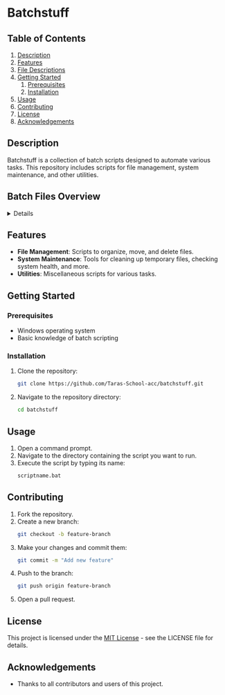 # Batchstuff

## Table of Contents
1. [Description](#description)
2. [Features](#features)
3. [File Descriptions](#file-descriptions)
4. [Getting Started](#getting-started)
    1. [Prerequisites](#prerequisites)
    2. [Installation](#installation)
5. [Usage](#usage)
6. [Contributing](#contributing)
7. [License](#license)
8. [Acknowledgements](#acknowledgements)

## Description
Batchstuff is a collection of batch scripts designed to automate various tasks. This repository includes scripts for file management, system maintenance, and other utilities.

## Batch Files Overview
<details>
## **Calculators**
<details>
<summary>**pythagorean_theorem_calc.bat**</summary>
Calculates the hypotenuse of a right triangle given the lengths of the other two sides.
</details>

<details>
<summary>**quadratic_calc.bat**</summary>
Solves quadratic equations of the form ax² + bx + c = 0 using the quadratic formula.
</details>

<details>
<summary>**simple_calc.bat**</summary>
A simple calculator that performs basic arithmetic operations like addition, subtraction, multiplication, and division.
</details>

<details>
<summary>**trig_calc.bat**</summary>
Performs basic trigonometric calculations like sine, cosine, and tangent.
</details>

## **ComputerRelatedStuff**

<details>
<summary>**backup.bat**</summary>
Automates the process of backing up files from one directory to another.
</details>

<details>
<summary>**cleanup.bat**</summary>
Cleans up temporary files to free up space on the system.
</details>

<details>
<summary>**delete_old_files.bat**</summary>
Deletes files older than a specified number of days from a directory.
</details>

<details>
<summary>**disk_usage.bat**</summary>
Displays the disk usage of the system or specific drives.
</details>

<details>
<summary>**move_files.bat**</summary>
Moves files from one directory to another based on a specified condition.
</details>

<details>
<summary>**net_info.bat**</summary>
Displays network-related information such as IP addresses and active connections.
</details>

<details>
<summary>**organize.bat**</summary>
Organizes files in a directory into subfolders based on file type.
</details>

<details>
<summary>**rename_files.bat**</summary>
Renames files in a directory according to a specified pattern.
</details>

<details>
<summary>**sys_check.bat**</summary>
Performs a system health check and displays information about the system's resources.
</details>

## **dataStructures**

<details>
<summary>**binaryTree.bat**</summary>
Visualizes or manipulates a binary tree data structure.
</details>

## **DateAndTime**

<details>
<summary>**DateParts.bat**</summary>
Breaks down the current date into parts such as day, month, and year.
</details>

<details>
<summary>**getTime.bat**</summary>
Displays the current time in a specific format.
</details>

<details>
<summary>**sleeptp.bat**</summary>
Puts the system to sleep for a specified amount of time.
</details>

<details>
<summary>**W32DOW.bat**</summary>
Performs operations related to time settings in Windows.
</details>

<details>
<summary>**W32tmSleep.bat**</summary>
Synchronizes the system time with a time server and then puts the system to sleep.
</details>

## **discovers_and_bugs**

### **bugs**

<details>
<summary>**callbrackets.bat**</summary>
Triggers an issue with unbalanced parentheses in batch files.
</details>

<details>
<summary>**callCrasher.bat**</summary>
A script designed to crash a batch file by causing improper call commands.
</details>

<details>
<summary>**EOFbreaker.bat**</summary>
Simulates the "end of file" error in batch scripting.
</details>

<details>
<summary>**FORbreaker.bat**</summary>
Simulates an error in the `FOR` loop structure in batch scripting.
</details>

<details>
<summary>**forCrasher.bat**</summary>
Another script designed to crash a `FOR` loop in a batch file.
</details>

<details>
<summary>**ifCrasher.bat**</summary>
Causes a batch file to crash when an `IF` condition is improperly used.
</details>

<details>
<summary>**ifDefined.bat**</summary>
Checks if a variable is defined in the environment and causes errors if not.
</details>

<details>
<summary>**ParamExpansionAndDriveVars.bat**</summary>
Expands parameters and handles drive variables in batch scripting.
</details>

<details>
<summary>**pipeIf.bat**</summary>
Simulates errors related to using pipes in batch files with `IF` conditions.
</details>

<details>
<summary>**remCrasher.bat**</summary>
Crashes a batch script using comments (`REM`).
</details>

### **discovers**

<details>
<summary>**anonymous.bat**</summary>
Performs operations that simulate anonymity or obfuscation techniques.
</details>

<details>
<summary>**boolKeys.bat**</summary>
Checks and manipulates boolean keys in Windows batch scripting.
</details>

<details>
<summary>**callArgs.bat**</summary>
Manipulates command-line arguments passed to a batch file.
</details>

<details>
<summary>**callcolons.bat**</summary>
Tests for the use of colons in function calls or labels in batch files.
</details>

<details>
<summary>**certutil.txt**</summary>
Demonstrates usage of the `certutil` command to manipulate certificates.
</details>

<details>
<summary>**defaultJumpDir.bat**</summary>
Sets a default jump directory for batch file navigation.
</details>

<details>
<summary>**DPATH.bat**</summary>
Handles environment paths in batch files.
</details>

<details>
<summary>**emptyTokens.bat**</summary>
Manipulates empty tokens and simulates errors.
</details>

<details>
<summary>**fileRedirection.bat**</summary>
Demonstrates file redirection in batch scripting.
</details>

<details>
<summary>**findEscapeQuote.bat**</summary>
Finds and escapes quotes in batch files for correct syntax.
</details>

<details>
<summary>**FirmwareType.bat**</summary>
Displays the type of firmware on the system (e.g., BIOS or UEFI).
</details>

<details>
<summary>**internal_commands.txt**</summary>
Lists internal commands used in batch scripting.
</details>

<details>
<summary>**keys.bat**</summary>
Simulates keystroke-based operations in batch files.
</details>

<details>
<summary>**msg.txt**</summary>
Contains a message or information displayed by batch scripts.
</details>

<details>
<summary>**multiLineComments.txt**</summary>
Example of using multi-line comments in batch scripts.
</details>

<details>
<summary>**negativeGOTO.bat**</summary>
Simulates errors related to `GOTO` statements in batch files.
</details>

<details>
<summary>**plainfor.bat**</summary>
Illustrates basic `FOR` loop operations.
</details>

<details>
<summary>**promptFeatures.txt**</summary>
Explains various prompt features in batch scripting.
</details>

<details>
<summary>**splitCommand.bat**</summary>
Splits commands into multiple components.
</details>

<details>
<summary>**tasklist.bat**</summary>
Displays a list of currently running tasks in Windows.
</details>

<details>
<summary>**typeList.bat**</summary>
Displays the type of various files or objects.
</details>

## **fileUtils**

<details>
<summary>**dirTimes.bat**</summary>
Displays the creation, modification, and access times for files in a directory.
</details>

<details>
<summary>**encodingDetect.bat**</summary>
Detects the encoding of a file and outputs the result.
</details>

<details>
<summary>**extInstaller.bat**</summary>
Installs a file based on its extension (e.g., EXE, MSI, etc.).
</details>

<details>
<summary>**file2hex.bat**</summary>
Converts a file to its hexadecimal representation.
</details>

<details>
<summary>**fileassembler.bat**</summary>
Assembles multiple files into a single file.
</details>

<details>
<summary>**fileModifiedTime.bat**</summary>
Displays the last modified time of a file.
</details>

<details>
<summary>**fileTimes.bat**</summary>
Displays the creation, last modified, and last access times of files.
</details>

<details>
<summary>**firstLines.bat**</summary>
Displays the first few lines of a file.
</details>

<details>
<summary>**firstLinesP.bat**</summary>
Displays the first few lines of a file with pagination.
</details>

<details>
<summary>**folderOwner.bat**</summary>
Displays the owner of a specific folder.
</details>

<details>
<summary>**listFS.bat**</summary>
Lists all file systems on a computer.
</details>

<details>
<summary>**md2.bat**</summary>
Generates MD5 hash for files.
</details>

<details>
<summary>**md4.bat**</summary>
Generates MD4 hash for files.
</details>

<details>
<summary>**md5.bat**</summary>
Generates MD5 hash for files.
</details>

<details>
<summary>**progressCopy.bat**</summary>
Copies files with a progress bar.
</details>

<details>
<summary>**sha1.bat**</summary>
Generates SHA-1 hash for files.
</details>

<details>
<summary>**sha256.bat**</summary>
Generates SHA-256 hash for files.
</details>

<details>
<summary>**sha384.bat**</summary>
Generates SHA-384 hash for files.
</details>

<details>
<summary>**SHA512.bat**</summary>
Generates SHA-512 hash for files.
</details>

<details>
<summary>**splitBin.bat**</summary>
Splits binary files into smaller parts.
</details>

<details>
<summary>**tailHead.bat**</summary>
Displays the first and last lines of a file.
</details>

<details>
<summary>**wmicVersion.bat**</summary>
Displays the version information of Windows Management Instrumentation (WMIF).
</details>

<details>
<summary>**games**</summary>

<details>
<summary>**2048.bat**</summary>
Runs the 2048 puzzle game in the command prompt.
</details>

</details>

<details>
<summary>**Black jack**</summary>

<details>
<summary>**blackjack.js**</summary>
A script to play blackjack game using JavaScript.
</details>

<details>
<summary>**blackjack.bat**</summary>
A batch file to run a simple version of Blackjack.
</details>

<details>
<summary>**readme.md**</summary>
Readme file with instructions or game rules for Blackjack.
</details>

<details>
<summary>**guessthenumber.bat**</summary>
A simple game where the user guesses a randomly generated number.
</details>

<details>
<summary>**nullFile**</summary>
Creates a null byte file (0-byte file).
</details>

<details>
<summary>**pong.bat**</summary>
A text-based pong game implemented in a batch script.
</details>

<details>
<summary>**RockPaperScisors.bat**</summary>
A batch file that lets you play the classic Rock, Paper, Scissors game against the computer.
</details>

<details>
<summary>**RPGGAME.BAT**</summary>
A simple RPG game implemented in a batch file.
</details>

<details>
<summary>**snake.bat**</summary>
A batch file that simulates the Snake game in the command prompt.
</details>

</details>

<details>
<summary>**hybrids**</summary>

<details>
<summary>**iexpress**</summary>

<details>
<summary>**bat2exeIEXP.bat**</summary>
Converts a batch file into an executable using IExpress.
</details>

<details>
<summary>**hidder.bat**</summary>
Hides a batch file by turning it into an executable with IExpress.
</details>

<details>
<summary>**iexpYNButton.bat**</summary>
Uses IExpress to show a Yes/No button dialog in a batch file.
</details>

<details>
<summary>**licenseAgreement.bat**</summary>
Displays a license agreement dialog using IExpress.
</details>

<details>
<summary>**OKPopup.bat**</summary>
Shows a simple "OK" popup message using IExpress.
</details>

<details>
<summary>**read.me**</summary>
Instructions or additional information for using the hybrid batch scripts.
</details>

</details>

</details>

<details>
<summary>**jscript**</summary>

<details>
<summary>**base64.bat**</summary>
Encodes or decodes a string into Base64 format using JScript.
</details>

<details>
<summary>**calcjs.bat**</summary>
Performs a basic calculation using JScript.
</details>

<details>
<summary>**deleteJS.bat**</summary>
Deletes a JavaScript file from the file system.
</details>

<details>
<summary>**dirTimesJS.bat**</summary>
Displays the directory times of files using JScript.
</details>

<details>
<summary>**drivesInfoJS.bat**</summary>
Displays information about the drives on the system using JScript.
</details>

<details>
<summary>**edit.json.bat**</summary>
Modifies a JSON file using JScript.
</details>

<details>
<summary>**ejectjs.bat**</summary>
Ejects a CD or DVD drive using JScript.
</details>

<details>
<summary>**enterNumberJS.bat**</summary>
Prompts the user to enter a number using JScript.
</details>

<details>
<summary>**FileTimeFilterJS.bat**</summary>
Filters files based on their last modified time using JScript.
</details>

<details>
<summary>**fileTImesJS.bat**</summary>
Displays file creation, modification, and access times using JScript.
</details>

<details>
<summary>**focusOn.bat**</summary>
Focuses on a specific window using JScript.
</details>

<details>
<summary>**freememjs.bat**</summary>
Displays the free memory available on the system using JScript.
</details>

<details>
<summary>**getInnerText.bat**</summary>
Extracts the inner text from an HTML element using JScript.
</details>

<details>
<summary>**guid.bat**</summary>
Generates a GUID (Globally Unique Identifier) using JScript.
</details>

</details>

<details>
<summary>**imageProcessing**</summary>

<details>
<summary>**convImg.bat**</summary>
Converts an image to a different format (e.g., PNG to JPEG).
</details>

<details>
<summary>**crop.bat**</summary>
Crops an image to specified dimensions.
</details>

<details>
<summary>**rotateFlip.bat**</summary>
Rotates or flips an image.
</details>

<details>
<summary>**scale.bat**</summary>
Scales an image to a specified size.
</details>

<details>
<summary>**shRotate.bat**</summary>
Rotates a shell image by a specific angle.
</details>

<details>
<summary>**stamp.bat**</summary>
Adds a watermark or stamp to an image.
</details>

<details>
<summary>**tiff.bat**</summary>
Handles operations for TIFF image files (e.g., conversion).
</details>

<details>
<summary>**imgInfo.bat**</summary>
Displays information about an image file (e.g., dimensions, format).
</details>

<details>
<summary>**jsonextractor.bat**</summary>
Extracts data from JSON files.
</details>

<details>
<summary>**jspopup.bat**</summary>
Creates a JavaScript popup window.
</details>

<details>
<summary>**julian.bat**</summary>
Converts a date to Julian format.
</details>

<details>
<summary>**listVerbs.bat**</summary>
Lists common verbs used in batch scripting.
</details>

<details>
<summary>**mediarunner.bat**</summary>
Runs a media file (audio, video, etc.) using a script.
</details>

<details>
<summary>**oneDriveSync.bat**</summary>
Syncs files with OneDrive.
</details>

<details>
<summary>**pdfPageCounter.bat**</summary>
Counts the number of pages in a PDF file.
</details>

<details>
<summary>**phisycalDrives.bat**</summary>
Displays information about the physical drives on the system.
</details>

<details>
<summary>**pinnerJS.bat**</summary>
Pins a file or program to the taskbar using JavaScript.
</details>

<details>
<summary>**ppt2pdf.bat**</summary>
Converts a PowerPoint file to PDF format.
</details>

<details>
<summary>**printJS.bat**</summary>
Prints a document using JavaScript.
</details>

<details>
<summary>**replacer.bat**</summary>
Replaces text or data within a file.
</details>

<details>
<summary>**sendKeys.bat**</summary>
Simulates keystrokes using JavaScript.
</details>

<details>
<summary>**shellCopy.bat**</summary>
Copies files in the shell environment.
</details>

<details>
<summary>**ShellRunJS.bat**</summary>
Runs a shell command using JavaScript.
</details>

<details>
<summary>**shortcutJS.bat**</summary>
Creates shortcuts using JavaScript.
</details>

<details>
<summary>**slowTypeJS.bat**</summary>
Simulates typing at a slower speed using JavaScript.
</details>

<details>
<summary>**splitjs.bat**</summary>
Splits a file into smaller parts using JavaScript.
</details>

<details>
<summary>**spplayer.bat**</summary>
Plays a sound file using JavaScript.
</details>

<details>
<summary>**toHexJS.bat**</summary>
Converts a string to hexadecimal format using JavaScript.
</details>

<details>
<summary>**toHtmlEnt.bat**</summary>
Converts a string to HTML entities using JavaScript.
</details>

<details>
<summary>**tooltipInfo.bat**</summary>
Displays tooltip information using JavaScript.
</details>

<details>
<summary>**UIautoLogin.bat**</summary>
Automates the login process for a system or website using JavaScript.
</details>

<details>
<summary>**unHexJS.bat**</summary>
Converts a hexadecimal string back to its original form using JavaScript.
</details>

<details>
<summary>**uuid.bat**</summary>
Generates a UUID (Universally Unique Identifier) using JavaScript.
</details>

<details>
<summary>**WinHTTPDownloadJS.bat**</summary>
Downloads a file using the WinHTTP library in JavaScript.
</details>

<details>
<summary>**winhttpjs.bat**</summary>
Runs HTTP requests using WinHTTP in JavaScript.
</details>

<details>
<summary>**write.bat**</summary>
Writes text to a file or the console.
</details>

<details>
<summary>**XMLHTTPDownloadJS.bat**</summary>
Downloads a file using XMLHTTP in JavaScript.
</details>

<details>
<summary>**xpath.bat**</summary>
Executes XPath queries on XML documents using JavaScript.
</details>

<details>
<summary>**xpath0.1.bat**</summary>
An earlier version of the XPath query script.
</details>

<details>
<summary>**yesnopopup.bat**</summary>
Displays a Yes/No popup dialog in JavaScript.
</details>

<details>
<summary>**zipjs.bat**</summary>
Zips files using JavaScript.
</details>

</details>

<details>
<summary>**makecab**</summary>

<details>
<summary>**cabdir.bat**</summary>
Creates a CAB file from a directory.
</details>

<details>
<summary>**cabsplit.bat**</summary>
Splits a CAB file into multiple parts.
</details>

<details>
<summary>**compression.bat**</summary>
Compresses files into a CAB archive.
</details>

</details>

<details>
<summary>**projects**</summary>

<details>
<summary>**pm.bat**</summary>
A simple project management batch script.
</details>

<details>
<summary>**index.bat**</summary>
The main entry point for a batch script-based project.
</details>

</details>
</details>

## Features
- **File Management**: Scripts to organize, move, and delete files.
- **System Maintenance**: Tools for cleaning up temporary files, checking system health, and more.
- **Utilities**: Miscellaneous scripts for various tasks.

## Getting Started

### Prerequisites
- Windows operating system
- Basic knowledge of batch scripting

### Installation
1. Clone the repository:
    ```sh
    git clone https://github.com/Taras-School-acc/batchstuff.git
    ```
2. Navigate to the repository directory:
    ```sh
    cd batchstuff
    ```

## Usage
1. Open a command prompt.
2. Navigate to the directory containing the script you want to run.
3. Execute the script by typing its name:
    ```sh
    scriptname.bat
    ```

## Contributing
1. Fork the repository.
2. Create a new branch:
    ```sh
    git checkout -b feature-branch
    ```
3. Make your changes and commit them:
    ```sh
    git commit -m "Add new feature"
    ```
4. Push to the branch:
    ```sh
    git push origin feature-branch
    ```
5. Open a pull request.

## License
This project is licensed under the [MIT License](./LICENSE) - see the LICENSE file for details.

## Acknowledgements
- Thanks to all contributors and users of this project.
